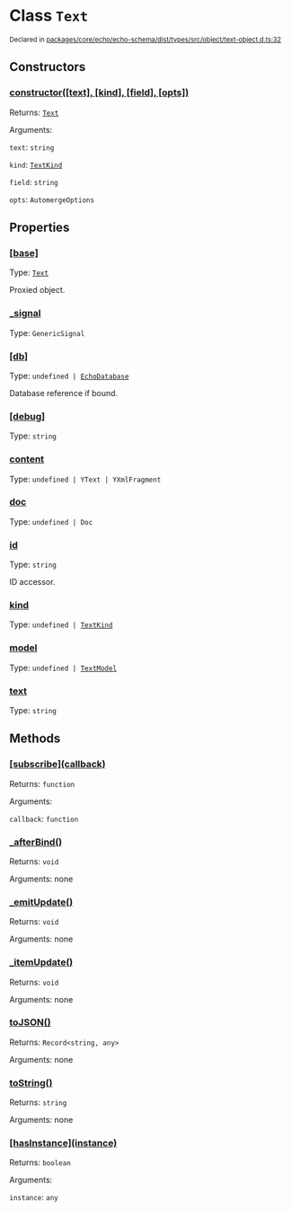 # Class `Text`
<sub>Declared in [packages/core/echo/echo-schema/dist/types/src/object/text-object.d.ts:32]()</sub>




## Constructors
### [constructor(\[text\], \[kind\], \[field\], \[opts\])]()




Returns: <code>[Text](/api/@dxos/react-client/classes/Text)</code>

Arguments: 

`text`: <code>string</code>

`kind`: <code>[TextKind](/api/@dxos/react-client/enums#TextKind)</code>

`field`: <code>string</code>

`opts`: <code>AutomergeOptions</code>



## Properties
### [[base]]()
Type: <code>[Text](/api/@dxos/react-client/classes/Text)</code>

Proxied object.

### [_signal]()
Type: <code>GenericSignal</code>



### [[db]]()
Type: <code>undefined | [EchoDatabase](/api/@dxos/react-client/interfaces/EchoDatabase)</code>

Database reference if bound.

### [[debug]]()
Type: <code>string</code>



### [content]()
Type: <code>undefined | YText | YXmlFragment</code>



### [doc]()
Type: <code>undefined | Doc</code>



### [id]()
Type: <code>string</code>

ID accessor.

### [kind]()
Type: <code>undefined | [TextKind](/api/@dxos/react-client/enums#TextKind)</code>



### [model]()
Type: <code>undefined | [TextModel](/api/@dxos/react-client/classes/TextModel)</code>



### [text]()
Type: <code>string</code>




## Methods
### [\[subscribe\](callback)]()




Returns: <code>function</code>

Arguments: 

`callback`: <code>function</code>


### [_afterBind()]()




Returns: <code>void</code>

Arguments: none




### [_emitUpdate()]()




Returns: <code>void</code>

Arguments: none




### [_itemUpdate()]()




Returns: <code>void</code>

Arguments: none




### [toJSON()]()




Returns: <code>Record&lt;string, any&gt;</code>

Arguments: none




### [toString()]()




Returns: <code>string</code>

Arguments: none




### [\[hasInstance\](instance)]()




Returns: <code>boolean</code>

Arguments: 

`instance`: <code>any</code>


